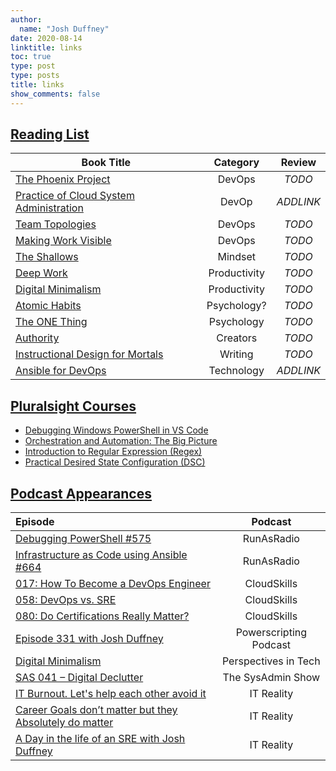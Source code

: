 ```yaml
---
author:
  name: "Josh Duffney"
date: 2020-08-14
linktitle: links
toc: true
type: post
type: posts
title: links
show_comments: false
---
```


## [Reading List](#reading-list)

|Book Title |Category|Review|
|---|:---:|:--:|
|[The Phoenix Project](https://www.amazon.com/Phoenix-Project-DevOps-Helping-Business/dp/0988262592)|DevOps|_TODO_|
|[Practice of Cloud System Administration](https://www.amazon.com/Practice-Cloud-System-Administ%20ration-Practices/dp/032194318X)|DevOp|_ADDLINK_|
|[Team Topologies](https://www.amazon.com/Team-Topologies-Organizing-Business-Technology/dp/1942788819)|DevOps|_TODO_|
|[Making Work Visible](https://www.amazon.com/Making-Work-Visible-Exposing-Optimize/dp/1942788150)|DevOps|_TODO_|
|[The Shallows](https://www.amazon.com/dp/0393357821/ref=cm_sw_em_r_mt_dp_U_zXWeFbVSVGWB9)|Mindset|_TODO_|
|[Deep Work](https://www.amazon.com/Deep-Work-Focused-Success-Distracted/dp/1455586692)|Productivity|_TODO_|
|[Digital Minimalism](https://www.amazon.com/Digital-Minimalism-Choosing-Focused-Noisy/dp/0525536515)|Productivity|_TODO_|
|[Atomic Habits](https://www.amazon.com/Atomic-Habits-Proven-Build-Break/dp/0735211299)|Psychology?|_TODO_|
|[The ONE Thing](https://www.amazon.com/ONE-Thing-Surprisingly-Extraordinary-Results/dp/1885167776)|Psychology|_TODO_|
|[Authority](https://nathanbarry.com/authority/)|Creators|_TODO_|
|[Instructional Design for Mortals](https://www.amazon.com/Instructional-Design-Mortals-Creating-Learning/dp/1983165867)|Writing|_TODO_|
|[Ansible for DevOps](https://leanpub.com/ansible-for-devops)|Technology|_ADDLINK_|

## [Pluralsight Courses](#pluralsight-courses)

* [Debugging Windows PowerShell in VS Code](https://www.pluralsight.com/courses/debugging-powershell-vs-code)
* [Orchestration and Automation: The Big Picture](https://www.pluralsight.com/courses/orchestration-automation-big-picture)
* [Introduction to Regular Expression (Regex)](https://www.pluralsight.com/courses/regular-expression-introduction)
* [Practical Desired State Configuration (DSC)](https://www.pluralsight.com/courses/practical-desired-state-configuration)

## [Podcast Appearances](#podcast-apperances)

|Episode|Podcast|
|:---|:---:|
|[Debugging PowerShell #575](http://runasradio.com/Shows/Show/575)|RunAsRadio|
|[Infrastructure as Code using Ansible #664](http://runasradio.com/Shows/Show/664)|RunAsRadio|
|[017: How To Become a DevOps Engineer](https://cloudskills.fm/017)|CloudSkills|
|[058: DevOps vs. SRE](https://cloudskills.fm/058)|CloudSkills|
|[080: Do Certifications Really Matter?](https://cloudskills.fm/080)|CloudSkills|
|[Episode 331 with Josh Duffney](https://powershell.org/2020/02/episode-331-powerscripting-podcast-josh-duffney/)|Powerscripting Podcast|
|[Digital Minimalism](https://donjones.com/2020/07/21/listen-digital-minimalism/)|Perspectives in Tech|
|[SAS 041 – Digital Declutter](https://sysadminshow.com/sas041/)|The SysAdmin Show|
|[IT Burnout. Let's help each other avoid it](https://itr-it-reality.zencast.website/episodes/29)|IT Reality|
|[Career Goals don’t matter but they Absolutely do matter](https://itr-it-reality.zencast.website/episodes/28)|IT Reality|
|[A Day in the life of an SRE with Josh Duffney](https://itr-it-reality.zencast.website/episodes/23)|IT Reality|